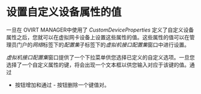 # 设置自定义设备属性的值

一旦在 OVIRT MANAGER中使用了 *CustomDeviceProperties*
定义了自定义设备属性之后，您就可以在虚拟网卡设备上设置这些属性的值。这些属性的值可以在管理员门户的*网络*标签下的*配置集*子标签下的*虚拟机接口配置集*窗口中进行设置。

*虚拟机接口配置集*窗口提供了一个下拉菜单供您选择已定义的自定义选项。一旦您选择了一个自定义属性的键，将会出现一个文本框以供您输入对应于该键的值。通过
+ 按钮增加和通过 - 按钮删除一个键值对。

